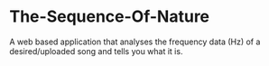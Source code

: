﻿# The-Sequence-Of-Nature

 A web based application that analyses the frequency data (Hz) of a desired/uploaded song and tells you what it is.
